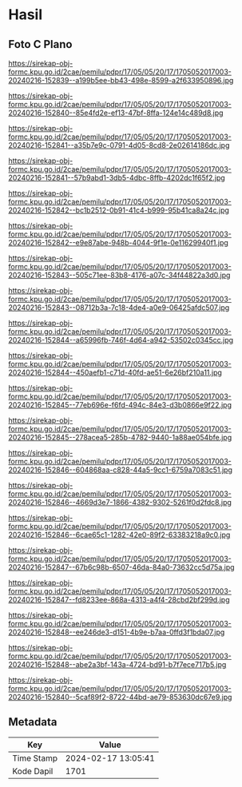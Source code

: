 # Hasil

## Foto C Plano

https://sirekap-obj-formc.kpu.go.id/2cae/pemilu/pdpr/17/05/05/20/17/1705052017003-20240216-152839--a199b5ee-bb43-498e-8599-a2f633950896.jpg

https://sirekap-obj-formc.kpu.go.id/2cae/pemilu/pdpr/17/05/05/20/17/1705052017003-20240216-152840--85e4fd2e-ef13-47bf-8ffa-124e14c489d8.jpg

https://sirekap-obj-formc.kpu.go.id/2cae/pemilu/pdpr/17/05/05/20/17/1705052017003-20240216-152841--a35b7e9c-0791-4d05-8cd8-2e02614186dc.jpg

https://sirekap-obj-formc.kpu.go.id/2cae/pemilu/pdpr/17/05/05/20/17/1705052017003-20240216-152841--57b9abd1-3db5-4dbc-8ffb-4202dc1f65f2.jpg

https://sirekap-obj-formc.kpu.go.id/2cae/pemilu/pdpr/17/05/05/20/17/1705052017003-20240216-152842--bc1b2512-0b91-41c4-b999-95b41ca8a24c.jpg

https://sirekap-obj-formc.kpu.go.id/2cae/pemilu/pdpr/17/05/05/20/17/1705052017003-20240216-152842--e9e87abe-948b-4044-9f1e-0e11629940f1.jpg

https://sirekap-obj-formc.kpu.go.id/2cae/pemilu/pdpr/17/05/05/20/17/1705052017003-20240216-152843--505c71ee-83b8-4176-a07c-34f44822a3d0.jpg

https://sirekap-obj-formc.kpu.go.id/2cae/pemilu/pdpr/17/05/05/20/17/1705052017003-20240216-152843--08712b3a-7c18-4de4-a0e9-06425afdc507.jpg

https://sirekap-obj-formc.kpu.go.id/2cae/pemilu/pdpr/17/05/05/20/17/1705052017003-20240216-152844--a65996fb-746f-4d64-a942-53502c0345cc.jpg

https://sirekap-obj-formc.kpu.go.id/2cae/pemilu/pdpr/17/05/05/20/17/1705052017003-20240216-152844--450aefb1-c71d-40fd-ae51-6e26bf210a11.jpg

https://sirekap-obj-formc.kpu.go.id/2cae/pemilu/pdpr/17/05/05/20/17/1705052017003-20240216-152845--77eb696e-f6fd-494c-84e3-d3b0866e9f22.jpg

https://sirekap-obj-formc.kpu.go.id/2cae/pemilu/pdpr/17/05/05/20/17/1705052017003-20240216-152845--278acea5-285b-4782-9440-1a88ae054bfe.jpg

https://sirekap-obj-formc.kpu.go.id/2cae/pemilu/pdpr/17/05/05/20/17/1705052017003-20240216-152846--604868aa-c828-44a5-9cc1-6759a7083c51.jpg

https://sirekap-obj-formc.kpu.go.id/2cae/pemilu/pdpr/17/05/05/20/17/1705052017003-20240216-152846--4669d3e7-1866-4382-9302-5261f0d2fdc8.jpg

https://sirekap-obj-formc.kpu.go.id/2cae/pemilu/pdpr/17/05/05/20/17/1705052017003-20240216-152846--6cae65c1-1282-42e0-89f2-63383218a9c0.jpg

https://sirekap-obj-formc.kpu.go.id/2cae/pemilu/pdpr/17/05/05/20/17/1705052017003-20240216-152847--67b6c98b-6507-46da-84a0-73632cc5d75a.jpg

https://sirekap-obj-formc.kpu.go.id/2cae/pemilu/pdpr/17/05/05/20/17/1705052017003-20240216-152847--fd8233ee-868a-4313-a4f4-28cbd2bf299d.jpg

https://sirekap-obj-formc.kpu.go.id/2cae/pemilu/pdpr/17/05/05/20/17/1705052017003-20240216-152848--ee246de3-d151-4b9e-b7aa-0ffd3f1bda07.jpg

https://sirekap-obj-formc.kpu.go.id/2cae/pemilu/pdpr/17/05/05/20/17/1705052017003-20240216-152848--abe2a3bf-143a-4724-bd91-b7f7ece717b5.jpg

https://sirekap-obj-formc.kpu.go.id/2cae/pemilu/pdpr/17/05/05/20/17/1705052017003-20240216-152840--5caf89f2-8722-44bd-ae79-853630dc67e9.jpg


## Metadata

| Key        | Value               |
| ---------- | ------------------- |
| Time Stamp | 2024-02-17 13:05:41 |
| Kode Dapil | 1701                |




